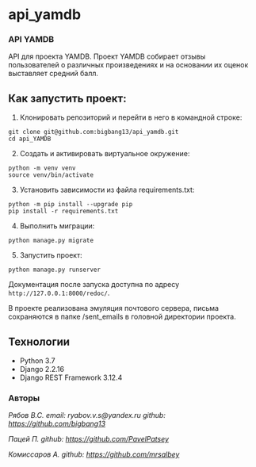 # api_yamdb

### API YAMDB
API для проекта YAMDB. Проект YAMDB собирает отзывы пользователей о различных произведениях и на основании их оценок выставляет средний балл.

## Как запустить проект:

1. Клонировать репозиторий и перейти в него в командной строке:
```
git clone git@github.com:bigbang13/api_yamdb.git
cd api_YAMDB
```
2. Cоздать и активировать виртуальное окружение:
```
python -m venv venv
source venv/bin/activate
```
3. Установить зависимости из файла requirements.txt:
```
python -m pip install --upgrade pip
pip install -r requirements.txt
```
4. Выполнить миграции:
```
python manage.py migrate
```
5. Запустить проект:
```
python manage.py runserver
```
Документация после запуска доступна по адресу ```http://127.0.0.1:8000/redoc/```.

В проекте реализована эмуляция почтового сервера, письма сохраняются в папке /sent_emails в головной директории проекта.

## Технологии
- Python 3.7
- Django 2.2.16
- Django REST Framework 3.12.4

### Авторы

_Рябов В.С._
_email: ryabov.v.s@yandex.ru_
_github: https://github.com/bigbang13_

_Пацей П._
_github: https://github.com/PavelPatsey_

_Комиссаров А._
_github: https://github.com/mrsalbey_
